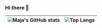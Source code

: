 ### Hi there 👋
<!--
**vuevska/vuevska** is a ✨ _special_ ✨ repository because its `README.md` (this file) appears on your GitHub profile.

Here are some ideas to get you started:

- 🔭 I’m currently working on ...
- 🌱 I’m currently learning ...
- 👯 I’m looking to collaborate on ...
- 🤔 I’m looking for help with ...
- 💬 Ask me about ...
- 📫 How to reach me: ...
- 😄 Pronouns: ...
- ⚡ Fun fact: ...
-->
| ![Maja's GitHub stats](https://github-readme-stats.vercel.app/api?username=vuevska&show_icons=true&include_all_commits=true&theme=cobalt&rank_icon=github) | ![Top Langs](https://github-readme-stats.vercel.app/api/top-langs/?username=vuevska&layout=compact&theme=cobalt) |
|:-:|:-:|
